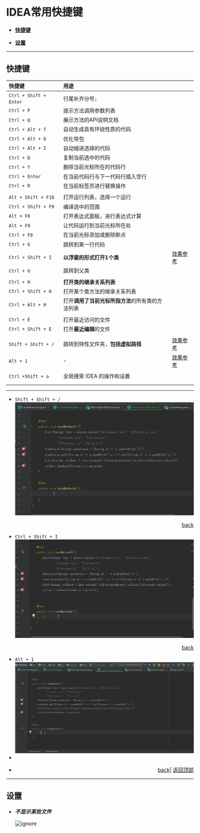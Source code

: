 # <a name="top">IDEA常用快捷键</a>

+ <a href="#con_key">**快捷键**</a>


+ <a href="#setting">**设置**</a>



----

## <a name="con_key">快捷键</a>

| 快捷键                    | 用途                                       |                                 |
| :--------------------- | :--------------------------------------- | ------------------------------- |
| `Ctrl + Shift + Enter` | 行尾补齐分号`;`                                |                                 |
| `Ctrl + P`             | 提示方法调用参数列表                               |                                 |
| `Ctrl + Q`             | 展示方法的API说明文档                             |                                 |
| `Ctrl + Alt + T`       | 自动生成具有环绕性质的代码                            |                                 |
| `Ctrl + Alt + O`       | 优化导包                                     |                                 |
| `Ctrl + Alt + I`       | 自动缩进选择的代码                                |                                 |
| `Ctrl + D`             | 复制当前选中的代码                                |                                 |
| `Ctrl + Y`             | 删除当前光标所在的代码行                             |                                 |
| `Ctrl + Enter`         | 在当前代码行与下一代码行插入空行                         |                                 |
| `Ctrl + R`             | 在当前标签页进行替换操作                             |                                 |
|                        |                                          |                                 |
| `Alt + Shift + F10`    | 打开运行列表，选择一个运行                            |                                 |
| `Ctrl + Shift + F9`    | 编译选中的范围                                  |                                 |
| `Alt + F8`             | 打开表达式面板，进行表达式计算                          |                                 |
| `Alt + F9`             | 让代码运行到当前光标所在处                            |                                 |
| `Ctrl + F8`            | 在当前光标添加或删除断点                             |                                 |
| `Ctrl + G`             | 跳转到某一行代码                                 |                                 |
| `Ctrl + Shift + I`     | <a name="CtrlShiftIGif"> **以浮窗的形式打开1个类** </a> | <a href="#CtrlShiftI">效果参考</a>  |
| `Ctrl + U`             | 跳转到父类                                    |                                 |
|                        |                                          |                                 |
| `Ctrl + H`             | **打开类的继承关系列表**                           |                                 |
| `Ctrl + Shift + H`     | 打开某个类方法的继承关系列表                           |                                 |
| `Ctrl + Alt + H`       | 打开**调用了当前光标所指方法**的所有类的方法列表               |                                 |
|                        |                                          |                                 |
| `Ctrl + E`             | 打开最近访问的文件                                |                                 |
| `Ctrl + Shift + E`     | 打开**最近编辑**的文件                            |                                 |
|                        |                                          |                                 |
| `Shift + Shift + /`    | <a name="DoubleShiftGif">跳转到特性文件夹，**包括虚拟路径**</a> | <a href="#DoubleShift">效果参考</a> |
| `Alt + 1`              | <a name="Alt1Gif">  - </a>               | <a href="#Alt1">效果参考</a>        |
|                        |                                          |                                 |
| `Ctrl +Shift + a`      | 全局搜索 IDEA 的操作和设置                         |                                 |
|                        |                                          |                                 |
|                        |                                          |                                 |

-----
+ <a name="DoubleShift">`Shift + Shift + /`</a>
  ![DoubleShift](https://github.com/HurricanGod/Home/blob/master/idea/img/DoubleShift.gif)
  <p align="right"><a href="#DoubleShiftGif">back</a></p>
+ <a name="CtrlShiftI">`Ctrl + Shift + I`</a>
  ![Ctrl + Shift +I](https://github.com/HurricanGod/Home/blob/master/idea/img/Ctrl%2BShift%2BI.gif)
  <p align="right"><a href="#CtrlShiftIGif">back</a></p>
+ <a name="Alt1">`Alt + 1` </a>
  ![Alt + 1](https://github.com/HurricanGod/Home/blob/master/idea/img/Alt%2B1.gif)
+ ​
  ​
+ <p align="right"><a href="#Alt1Gif">back</a>| <a href="#top">返回顶部</a></p>



------

## <a name="setting">设置</a>

+ ***不显示某些文件***

  ![ignore]()